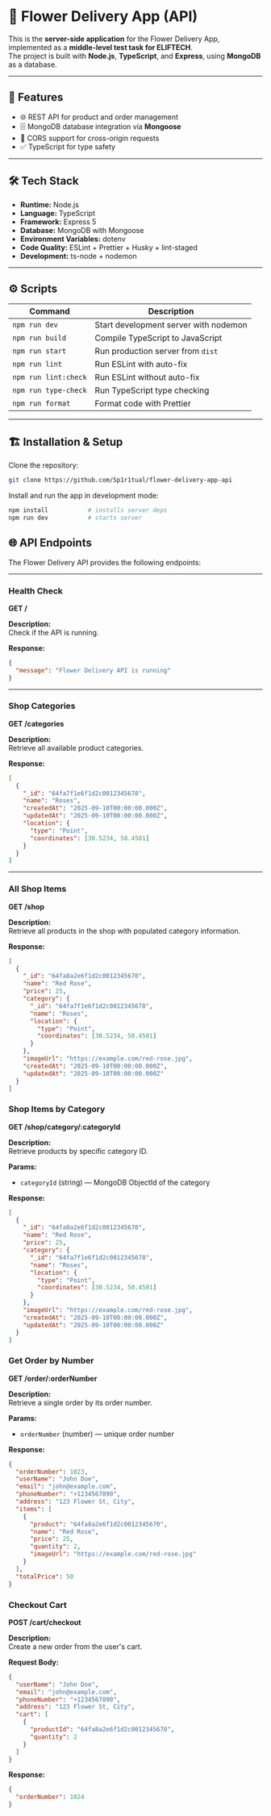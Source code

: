 # 🌸 Flower Delivery App (API)

This is the **server-side application** for the Flower Delivery App, implemented as a **middle-level test task for ELIFTECH**.  
The project is built with **Node.js**, **TypeScript**, and **Express**, using **MongoDB** as a database.

---

## 🚀 Features

- 🌐 REST API for product and order management
- 🗄 MongoDB database integration via **Mongoose**
- 🔄 CORS support for cross-origin requests
- ✅ TypeScript for type safety

---

## 🛠 Tech Stack

- **Runtime:** Node.js
- **Language:** TypeScript
- **Framework:** Express 5
- **Database:** MongoDB with Mongoose
- **Environment Variables:** dotenv
- **Code Quality:** ESLint + Prettier + Husky + lint-staged
- **Development:** ts-node + nodemon

---

## ⚙️ Scripts

| Command              | Description                           |
| -------------------- | ------------------------------------- |
| `npm run dev`        | Start development server with nodemon |
| `npm run build`      | Compile TypeScript to JavaScript      |
| `npm run start`      | Run production server from `dist`     |
| `npm run lint`       | Run ESLint with auto-fix              |
| `npm run lint:check` | Run ESLint without auto-fix           |
| `npm run type-check` | Run TypeScript type checking          |
| `npm run format`     | Format code with Prettier             |

---

## 🏗 Installation & Setup

Clone the repository:

```bash
git clone https://github.com/Sp1r1tual/flower-delivery-app-api
```

Install and run the app in development mode:

```bash
npm install           # installs server deps
npm run dev           # starts server
```

## 🌐 API Endpoints

The Flower Delivery API provides the following endpoints:

---

### **Health Check**

**GET /**

**Description:**  
Check if the API is running.

**Response:**

```json
{
  "message": "Flower Delivery API is running"
}
```

---

### **Shop Categories**

**GET /categories**

**Description:**  
Retrieve all available product categories.

**Response:**

```json
[
  {
    "_id": "64fa7f1e6f1d2c0012345678",
    "name": "Roses",
    "createdAt": "2025-09-10T00:00:00.000Z",
    "updatedAt": "2025-09-10T00:00:00.000Z",
    "location": {
      "type": "Point",
      "coordinates": [30.5234, 50.4501]
    }
  }
]
```

---

### **All Shop Items**

**GET /shop**

**Description:**  
Retrieve all products in the shop with populated category information.

**Response:**

```json
[
  {
    "_id": "64fa8a2e6f1d2c0012345670",
    "name": "Red Rose",
    "price": 25,
    "category": {
      "_id": "64fa7f1e6f1d2c0012345678",
      "name": "Roses",
      "location": {
        "type": "Point",
        "coordinates": [30.5234, 50.4501]
      }
    },
    "imageUrl": "https://example.com/red-rose.jpg",
    "createdAt": "2025-09-10T00:00:00.000Z",
    "updatedAt": "2025-09-10T00:00:00.000Z"
  }
]
```

### **Shop Items by Category**

**GET /shop/category/:categoryId**

**Description:**  
Retrieve products by specific category ID.

**Params:**

- `categoryId` (string) — MongoDB ObjectId of the category

**Response:**

```json
[
  {
    "_id": "64fa8a2e6f1d2c0012345670",
    "name": "Red Rose",
    "price": 25,
    "category": {
      "_id": "64fa7f1e6f1d2c0012345678",
      "name": "Roses",
      "location": {
        "type": "Point",
        "coordinates": [30.5234, 50.4501]
      }
    },
    "imageUrl": "https://example.com/red-rose.jpg",
    "createdAt": "2025-09-10T00:00:00.000Z",
    "updatedAt": "2025-09-10T00:00:00.000Z"
  }
]
```

### **Get Order by Number**

**GET /order/:orderNumber**

**Description:**  
Retrieve a single order by its order number.

**Params:**

- `orderNumber` (number) — unique order number

**Response:**

```json
{
  "orderNumber": 1023,
  "userName": "John Doe",
  "email": "john@example.com",
  "phoneNumber": "+1234567890",
  "address": "123 Flower St, City",
  "items": [
    {
      "product": "64fa8a2e6f1d2c0012345670",
      "name": "Red Rose",
      "price": 25,
      "quantity": 2,
      "imageUrl": "https://example.com/red-rose.jpg"
    }
  ],
  "totalPrice": 50
}
```

### **Checkout Cart**

**POST /cart/checkout**

**Description:**  
Create a new order from the user's cart.

**Request Body:**

```json
{
  "userName": "John Doe",
  "email": "john@example.com",
  "phoneNumber": "+1234567890",
  "address": "123 Flower St, City",
  "cart": [
    {
      "productId": "64fa8a2e6f1d2c0012345670",
      "quantity": 2
    }
  ]
}
```

**Response:**

```json
{
  "orderNumber": 1024
}
```

